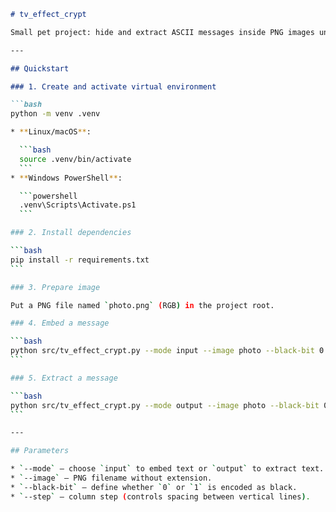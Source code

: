 ````markdown
# tv_effect_crypt

Small pet project: hide and extract ASCII messages inside PNG images under the disguise of an "old TV" vertical scanline effect.

---

## Quickstart

### 1. Create and activate virtual environment

```bash
python -m venv .venv

* **Linux/macOS**:

  ```bash
  source .venv/bin/activate
  ```
* **Windows PowerShell**:

  ```powershell
  .venv\Scripts\Activate.ps1
  ```

### 2. Install dependencies

```bash
pip install -r requirements.txt
```

### 3. Prepare image

Put a PNG file named `photo.png` (RGB) in the project root.

### 4. Embed a message

```bash
python src/tv_effect_crypt.py --mode input --image photo --black-bit 0 --step 2
```

### 5. Extract a message

```bash
python src/tv_effect_crypt.py --mode output --image photo --black-bit 0 --step 2
```

---

## Parameters

* `--mode` — choose `input` to embed text or `output` to extract text.
* `--image` — PNG filename without extension.
* `--black-bit` — define whether `0` or `1` is encoded as black.
* `--step` — column step (controls spacing between vertical lines).


